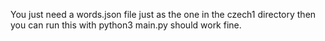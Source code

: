 You just need a words.json file just as the one in the czech1 directory then you can run this with python3 main.py should work fine.